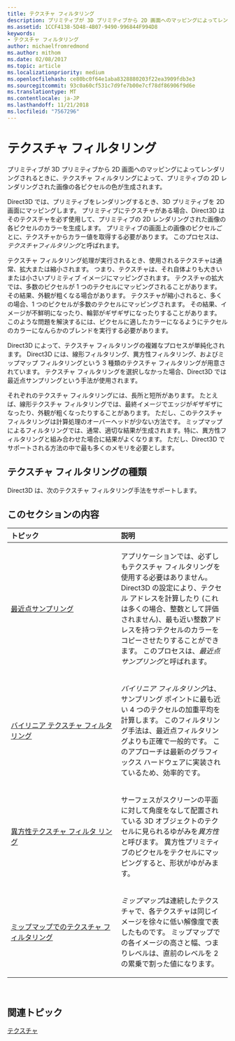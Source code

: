 ```yaml
---
title: テクスチャ フィルタリング
description: プリミティブが 3D プリミティブから 2D 画面へのマッピングによってレンダリングされるときに、テクスチャ フィルタリングによって、プリミティブの 2D レンダリングされた画像の各ピクセルの色が生成されます。
ms.assetid: 1CCF4138-5D48-4B07-9490-996844F994D8
keywords:
- テクスチャ フィルタリング
author: michaelfromredmond
ms.author: mithom
ms.date: 02/08/2017
ms.topic: article
ms.localizationpriority: medium
ms.openlocfilehash: ce80bc0f64e1aba8328880203f22ea3909fdb3e3
ms.sourcegitcommit: 93c0a60cf531c7d9fe7b00e7cf78df86906f9d6e
ms.translationtype: MT
ms.contentlocale: ja-JP
ms.lasthandoff: 11/21/2018
ms.locfileid: "7567296"
---
```

# <a name="texture-filtering"></a>テクスチャ フィルタリング


プリミティブが 3D プリミティブから 2D 画面へのマッピングによってレンダリングされるときに、テクスチャ フィルタリングによって、プリミティブの 2D レンダリングされた画像の各ピクセルの色が生成されます。

Direct3D では、プリミティブをレンダリングするとき、3D プリミティブを 2D 画面にマッピングします。 プリミティブにテクスチャがある場合、Direct3D はそのテクスチャを必ず使用して、プリミティブの 2D レンダリングされた画像の各ピクセルのカラーを生成します。 プリミティブの画面上の画像のピクセルごとに、テクスチャからカラー値を取得する必要があります。 このプロセスは、*テクスチャフィルタリング*と呼ばれます。

テクスチャ フィルタリング処理が実行されるとき、使用されるテクスチャは通常、拡大または縮小されます。 つまり、テクスチャは、それ自体よりも大きいまたは小さいプリミティブ イメージにマッピングされます。 テクスチャの拡大では、多数のピクセルが 1 つのテクセルにマッピングされることがあります。 その結果、外観が粗くなる場合があります。 テクスチャが縮小されると、多くの場合、1 つのピクセルが多数のテクセルにマッピングされます。 その結果、イメージが不鮮明になったり、輪郭がギザギザになったりすることがあります。 このような問題を解決するには、ピクセルに適したカラーになるようにテクセルのカラーになんらかのブレンドを実行する必要があります。

Direct3D によって、テクスチャ フィルタリングの複雑なプロセスが単純化されます。 Direct3D には、線形フィルタリング、異方性フィルタリング、およびミップマップ フィルタリングという 3 種類のテクスチャ フィルタリングが用意されています。 テクスチャ フィルタリングを選択しなかった場合、Direct3D では最近点サンプリングという手法が使用されます。

それぞれのテクスチャ フィルタリングには、長所と短所があります。 たとえば、線形テクスチャ フィルタリングでは、最終イメージでエッジがギザギザになったり、外観が粗くなったりすることがあります。 ただし、このテクスチャ フィルタリングは計算処理のオーバーヘッドが少ない方法です。 ミップマップによるフィルタリングでは、通常、適切な結果が生成されます。特に、異方性フィルタリングと組み合わせた場合に結果がよくなります。 ただし、Direct3D でサポートされる方法の中で最も多くのメモリを必要とします。

## <a name="span-idtypes-of-texture-filteringspanspan-idtypes-of-texture-filteringspanspan-idtypes-of-texture-filteringspantypes-of-texture-filtering"></a><span id="Types-of-texture-filtering"></span><span id="types-of-texture-filtering"></span><span id="TYPES-OF-TEXTURE-FILTERING"></span>テクスチャ フィルタリングの種類


Direct3D は、次のテクスチャ フィルタリング手法をサポートします。

## <a name="span-idin-this-sectionspanin-this-section"></a><span id="in-this-section"></span>このセクションの内容


<table>
<colgroup>
<col width="50%" />
<col width="50%" />
</colgroup>
<thead>
<tr class="header">
<th align="left">トピック</th>
<th align="left">説明</th>
</tr>
</thead>
<tbody>
<tr class="odd">
<td align="left"><p><a href="nearest-point-sampling.md">最近点サンプリング</a></p></td>
<td align="left"><p>アプリケーションでは、必ずしもテクスチャ フィルタリングを使用する必要はありません。 Direct3D の設定により、テクセル アドレスを計算したり (これは多くの場合、整数として評価されません)、最も近い整数アドレスを持つテクセルのカラーをコピーさせたりすることができます。 このプロセスは、<em>最近点サンプリング</em>と呼ばれます。</p></td>
</tr>
<tr class="even">
<td align="left"><p><a href="bilinear-texture-filtering.md">バイリニア テクスチャ フィルタリング</a></p></td>
<td align="left"><p><em>バイリニア フィルタリング</em>は、サンプリング ポイントに最も近い 4 つのテクセルの加重平均を計算します。 このフィルタリング手法は、最近点フィルタリングよりも正確で一般的です。 このアプローチは最新のグラフィックス ハードウェアに実装されているため、効率的です。</p></td>
</tr>
<tr class="odd">
<td align="left"><p><a href="anisotropic-texture-filtering.md">異方性テクスチャ フィルタ リング</a></p></td>
<td align="left"><p>サーフェスがスクリーンの平面に対して角度をなして配置されている 3D オブジェクトのテクセルに見られるゆがみを<em>異方性</em>と呼びます。 異方性プリミティブのピクセルをテクセルにマッピングすると、形状がゆがみます。</p></td>
</tr>
<tr class="even">
<td align="left"><p><a href="texture-filtering-with-mipmaps.md">ミップマップでのテクスチャ フィルタリング</a></p></td>
<td align="left"><p><em>ミップマップ</em>は連続したテクスチャで、各テクスチャは同じイメージを徐々に低い解像度で表したものです。 ミップマップでの各イメージの高さと幅、つまりレベルは、直前のレベルを 2 の累乗で割った値になります。</p></td>
</tr>
</tbody>
</table>

 

## <a name="span-idrelated-topicsspanrelated-topics"></a><span id="related-topics"></span>関連トピック


[テクスチャ](textures.md)

 

 




